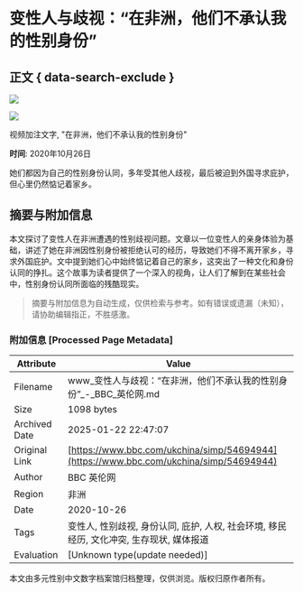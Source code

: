 # 变性人与歧视：“在非洲，他们不承认我的性别身份”

## 正文 { data-search-exclude }


![](https://sb.scorecardresearch.com/p?c1=2&c2=17986528&cv=2.0&cj=1)

![](https://a1.api.bbc.co.uk/hit.xiti?s=598342&s2=93&p=ukchinasimp.media_asset.54694944.page&x1=[urn%3Abbc%3Acps%3Acurie%3Aasset%3A914de634-dc8a-4c41-880d-941e4bf15b67]&x2=[responsive]&x3=[news-ukchina]&x4=[zh-Hans]&x7=[article-media-asset]&x8=[simorgh-nojs]&x9=[%E5%8F%98%E6%80%A7%E4%BA%BA%E4%B8%8E%E6%AD%A7%E8%A7%86%EF%BC%9A%E2%80%9C%E5%9C%A8%E9%9D%9E%E6%B4%B2%EF%BC%8C%E4%BB%96%E4%BB%AC%E4%B8%8D%E6%89%BF%E8%AE%A4%E6%88%91%E7%9A%84%E6%80%A7%E5%88%AB%E8%BA%AB%E4%BB%BD%E2%80%9D%2520-%2520BBC%2520%E8%8B%B1%E4%BC%A6%E7%BD%91]&x11=[2020-10-26T13%3A51%3A50.000Z]&x12=[2020-10-26T13%3A51%3A50.000Z]&x16=[WS%20-%20Inspire%20me]&x17=[Feature])

视频加注文字, "在非洲，他们不承认我的性别身份"

**时间**: 2020年10月26日

她们都因为自己的性别身份认同，多年受其他人歧视，最后被迫到外国寻求庇护，但心里仍然惦记着家乡。
<!-- tcd_original_link https://www.bbc.com/ukchina/simp/54694944 -->


## 摘要与附加信息

<!-- tcd_abstract -->
本文探讨了变性人在非洲遭遇的性别歧视问题。文章以一位变性人的亲身体验为基础，讲述了她在非洲因性别身份被拒绝认可的经历，导致她们不得不离开家乡，寻求外国庇护。文中提到她们心中始终惦记着自己的家乡，这突出了一种文化和身份认同的挣扎。这个故事为读者提供了一个深入的视角，让人们了解到在某些社会中，性别身份认同所面临的残酷现实。
<!-- tcd_abstract_end -->

> 摘要与附加信息为自动生成，仅供检索与参考。如有错误或遗漏（未知），请协助编辑指正，不胜感激。

### 附加信息 [Processed Page Metadata]

| Attribute       | Value                                  |
|-----------------|----------------------------------------|
| Filename        | www_变性人与歧视：“在非洲，他们不承认我的性别身份”_-_BBC_英伦网.md                             |
| Size            | 1098 bytes                           |
| Archived Date   | 2025-01-22 22:47:07                             |
| Original Link   | [https://www.bbc.com/ukchina/simp/54694944](https://www.bbc.com/ukchina/simp/54694944)                       |
| Author          | BBC 英伦网                               |
| Region          | 非洲                               |
| Date            | 2020-10-26                                 |
| Tags            | 变性人, 性别歧视, 身份认同, 庇护, 人权, 社会环境, 移民经历, 文化冲突, 生存现状, 媒体报道                                 |
| Evaluation            | [Unknown type(update needed)]                                 |
<!-- tcd_table_end -->

本文由多元性别中文数字档案馆归档整理，仅供浏览。版权归原作者所有。
